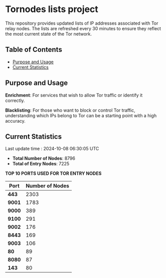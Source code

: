# Tornodes lists project

This repository provides updated lists of IP addresses associated with Tor relay nodes. The lists are refreshed every 30 minutes to ensure they reflect the most current state of the Tor network.

## Table of Contents

- [Purpose and Usage](#purpose-and-usage)
- [Current Statistics](#current-statistics)


## Purpose and Usage

**Enrichment**: For services that wish to allow Tor traffic or identify it correctly.

**Blacklisting**: For those who want to block or control Tor traffic, understanding which IPs belong to Tor can be a starting point with a high accuracy.

## Current Statistics

Last update time : 2024-10-08 06:30:05 UTC

- **Total Number of Nodes**: 8796
- **Total of Entry Nodes**: 7225

**TOP 10 PORTS USED FOR TOR ENTRY NODES**

| **Port** | **Number of Nodes** |
|------|-----------------|
| **443**   | 2303  |
| **9001**   | 1783  |
| **9000**   | 389  |
| **9100**   | 291  |
| **9002**   | 176  |
| **8443**   | 169  |
| **9003**   | 106  |
| **80**   | 89  |
| **8080**   | 87  |
| **143**   | 80  |

